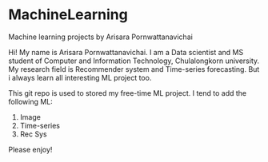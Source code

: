 # MachineLearning
Machine learning projects by Arisara Pornwattanavichai

Hi! My name is Arisara Pornwattanavichai. I am a Data scientist and MS student of Computer and Information Technology, Chulalongkorn university.
My research field is Recommender system and Time-series forecasting. But i always learn all interesting ML project too.

This git repo is used to stored my free-time ML project.
I tend to add the following ML:
1. Image
2. Time-series
3. Rec Sys

Please enjoy!
